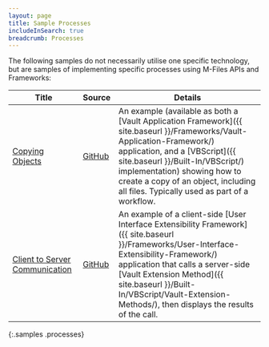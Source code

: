 ```yaml
---
layout: page
title: Sample Processes
includeInSearch: true
breadcrumb: Processes
---
```


The following samples do not necessarily utilise one specific technology, but are samples of implementing specific processes using M-Files APIs and Frameworks:

 Title | Source | Details
--- | --- | ---
[Copying Objects](Copying-Objects) | [GitHub](https://github.com/M-Files/MFilesSamplesAndLibraries/tree/master/Samples/Processes/CopingObjects) | An example (available as both a [Vault Application Framework]({{ site.baseurl }}/Frameworks/Vault-Application-Framework/) application, and a [VBScript]({{ site.baseurl }}/Built-In/VBScript/) implementation) showing how to create a copy of an object, including all files.  Typically used as part of a workflow.
[Client to Server Communication](Client-To-Server-Communication) | [GitHub](https://github.com/M-Files/MFilesSamplesAndLibraries/tree/master/Samples/Processes/ClientToServerCode) | An example of a client-side [User Interface Extensibility Framework]({{ site.baseurl }}/Frameworks/User-Interface-Extensibility-Framework/) application that calls a server-side [Vault Extension Method]({{ site.baseurl }}/Built-In/VBScript/Vault-Extension-Methods/), then displays the results of the call.
{:.samples .processes}